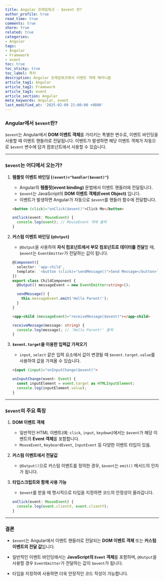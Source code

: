 ```yaml
---
title: Angular 프레임워크 - $event 란?
author_profile: true
read_time: true
comments: true
share: true
related: true
categories:
- Angular
tags:
- Angular
- Framework
- event
toc: true
toc_sticky: true
toc_label: 목차
description: Angular 프레임워크에서 이벤트 객체 매커니즘
article_tag1: Angular
article_tag2: Framework
article_tag3: event
article_section: Angular
meta_keywords: Angular, event
last_modified_at: '2025-02-09 21:00:00 +0800'
---
```



### Angular에서 `$event`란?

`$event`는 Angular에서 **DOM 이벤트 객체**를 가리키는 특별한 변수로, 이벤트 바인딩을 사용할 때 이벤트 핸들러로 전달됩니다. 이벤트가 발생하면 해당 이벤트 객체가 자동으로 `$event` 변수에 담겨 컴포넌트에서 사용할 수 있습니다.

---

### `$event`는 어디에서 오는가?

1. **템플릿 이벤트 바인딩 (`(event)="handler($event)"`)**

   - Angular의 **템플릿(event binding)** 문법에서 이벤트 핸들러에 전달됩니다.
   - `$event`는 JavaScript의 **DOM 이벤트 객체(Event Object)** 입니다.
   - 이벤트가 발생하면 Angular가 자동으로 `$event`를 핸들러 함수에 전달합니다.

   ```html
   <button (click)="onClick($event)">Click Me</button>
   ```

   ```typescript
   onClick(event: MouseEvent) {
     console.log(event); // MouseEvent 객체 출력
   }
   ```

2. **커스텀 이벤트 바인딩 (`@Output`)**

   - `@Output`을 사용하여 **자식 컴포넌트에서 부모 컴포넌트로 데이터를 전달**할 때, `$event`는 `EventEmitter`가 전달하는 값이 됩니다.

   ```typescript
   @Component({
     selector: 'app-child',
     template: `<button (click)="sendMessage()">Send Message</button>`
   })
   export class ChildComponent {
     @Output() messageEvent = new EventEmitter<string>();

     sendMessage() {
       this.messageEvent.emit('Hello Parent!');
     }
   }
   ```

   ```html
   <app-child (messageEvent)="receiveMessage($event)"></app-child>
   ```

   ```typescript
   receiveMessage(message: string) {
     console.log(message); // 'Hello Parent!' 출력
   }
   ```

3. **`$event.target`을 이용한 입력값 가져오기**

   - `input`, `select` 같은 입력 요소에서 값이 변경될 때 `$event.target.value`를 사용하여 값을 가져올 수 있습니다.

   ```html
   <input (input)="onInputChange($event)">
   ```

   ```typescript
   onInputChange(event: Event) {
     const inputElement = event.target as HTMLInputElement;
     console.log(inputElement.value);
   }
   ```

---

### `$event`의 주요 특징

1. **DOM 이벤트 객체**
   - 일반적인 HTML 이벤트(예: `click`, `input`, `keydown`)에서는 `$event`가 해당 이벤트의 **Event 객체**를 포함합니다.
   - `MouseEvent`, `KeyboardEvent`, `InputEvent` 등 다양한 이벤트 타입이 있음.

2. **커스텀 이벤트에서 전달값**
   - `@Output()`으로 커스텀 이벤트를 정의한 경우, `$event`는 `emit()` 메서드의 인자가 됩니다.

3. **타입스크립트와 함께 사용 가능**
   - `$event`를 받을 때 명시적으로 타입을 지정하면 코드의 안정성이 올라갑니다.
   ```typescript
   onClick(event: MouseEvent) {
     console.log(event.clientX, event.clientY);
   }
   ```

---

### 결론

- `$event`는 Angular에서 이벤트 핸들러로 전달되는 **DOM 이벤트 객체** 또는 **커스텀 이벤트의 전달 값**입니다.

- 일반적인 이벤트 바인딩에서는 **JavaScript의 `Event` 객체**를 포함하며, `@Output`을 사용할 경우 `EventEmitter`가 전달하는 값이 `$event`가 됩니다.

- 타입을 지정하여 사용하면 더욱 안정적인 코드 작성이 가능합니다.